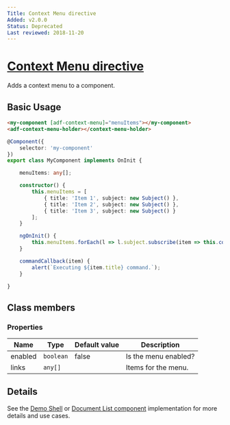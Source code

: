 ```yaml
---
Title: Context Menu directive
Added: v2.0.0
Status: Deprecated
Last reviewed: 2018-11-20
---
```


# [Context Menu directive](lib/core/src/lib/context-menu/context-menu.directive.ts "Defined in context-menu.directive.ts")

Adds a context menu to a component.

## Basic Usage

```html
<my-component [adf-context-menu]="menuItems"></my-component>
<adf-context-menu-holder></context-menu-holder>
```

```ts
@Component({
    selector: 'my-component'
})
export class MyComponent implements OnInit {

    menuItems: any[];

    constructor() {
        this.menuItems = [
            { title: 'Item 1', subject: new Subject() },
            { title: 'Item 2', subject: new Subject() },
            { title: 'Item 3', subject: new Subject() }
        ];
    }

    ngOnInit() {
        this.menuItems.forEach(l => l.subject.subscribe(item => this.commandCallback(item)));
    }

    commandCallback(item) {
        alert(`Executing ${item.title} command.`);
    }

}
```

## Class members

### Properties

| Name | Type | Default value | Description |
| ---- | ---- | ------------- | ----------- |
| enabled | `boolean` | false | Is the menu enabled? |
| links | `any[]` |  | Items for the menu. |

## Details

See the [Demo Shell](../../../demo-shell/README.md)
or [Document List component](../../content-services/components/document-list.component.md) implementation for more details and use cases.
